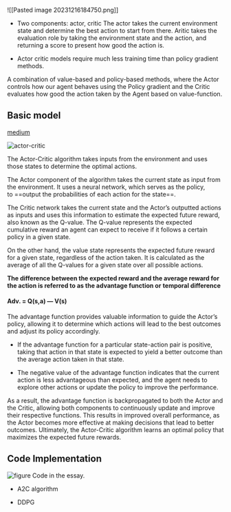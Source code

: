![[Pasted image 20231216184750.png]]

- Two components: actor, critic
The actor takes the current environment state and determine the best action to start from there. Aritic takes the evaluation role by taking the environment state and the action, and returning a score to present how good the action is.

- Actor critic models require much less training time than policy gradient methods.

A combination of value-based and policy-based methods, where the Actor controls how our agent behaves using the Policy gradient and the Critic evaluates how good the action taken by the Agent based on value-function.

## Basic model
[medium](https://arshren.medium.com/unlocking-the-secrets-of-actor-critic-reinforcement-learning-a-beginners-guide-3c5953b13551)

![actor-critic](https://miro.medium.com/v2/resize:fit:1400/format:webp/1*CvqcmE569aBSfo4W5tu22g.png)

The Actor-Critic algorithm takes inputs from the environment and uses those states to determine the optimal actions.

The Actor component of the algorithm takes the current state as input from the environment. It uses a neural network, which serves as the policy, to ==output the probabilities of each action for the state==.

The Critic network takes the current state and the Actor’s outputted actions as inputs and uses this information to estimate the expected future reward, also known as the Q-value. The Q-value represents the expected cumulative reward an agent can expect to receive if it follows a certain policy in a given state.

On the other hand, the value state represents the expected future reward for a given state, regardless of the action taken. It is calculated as the average of all the Q-values for a given state over all possible actions.

**The difference between the expected reward and the average reward for the action is referred to as the advantage function or** **temporal difference**

#### Adv. = Q(s,a) — V(s)

The advantage function provides valuable information to guide the Actor’s policy, allowing it to determine which actions will lead to the best outcomes and adjust its policy accordingly.

- If the advantage function for a particular state-action pair is positive, taking that action in that state is expected to yield a better outcome than the average action taken in that state.

- The negative value of the advantage function indicates that the current action is less advantageous than expected, and the agent needs to explore other actions or update the policy to improve the performance.

As a result, the advantage function is backpropagated to both the Actor and the Critic, allowing both components to continuously update and improve their respective functions. This results in improved overall performance, as the Actor becomes more effective at making decisions that lead to better outcomes. Ultimately, the Actor-Critic algorithm learns an optimal policy that maximizes the expected future rewards.

## Code Implementation
![figure](https://miro.medium.com/v2/resize:fit:828/format:webp/1*bTlZitGuWB-yWRFGBdijKg.png)
Code in the essay.

- A2C algorithm

- DDPG